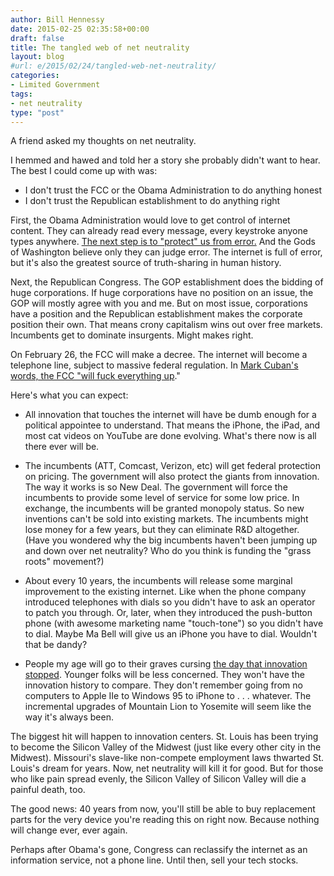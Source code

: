 ```yaml
---
author: Bill Hennessy
date: 2015-02-25 02:35:58+00:00
draft: false
title: The tangled web of net neutrality
layout: blog
#url: e/2015/02/24/tangled-web-net-neutrality/
categories:
- Limited Government
tags:
- net neutrality
type: "post"
---
```


A friend asked my thoughts on net neutrality.

I hemmed and hawed and told her a story she probably didn't want to hear. The best I could come up with was:




  * I don't trust the FCC or the Obama Administration to do anything honest
  * I don't trust the Republican establishment to do anything right




First, the Obama Administration would love to get control of internet content. They can already read every message, every keystroke anyone types anywhere. [The next step is to "protect" us from error.](https://reason.com/blog/2015/02/05/the-fccs-big-internet-power-grab-comes-d) And the Gods of Washington believe only they can judge error. The internet is full of error, but it's also the greatest source of truth-sharing in human history.

Next, the Republican Congress. The GOP establishment does the bidding of huge corporations. If huge corporations have no position on an issue, the GOP will mostly agree with you and me. But on most issue, corporations have a position and the Republican establishment makes the corporate position their own. That means crony capitalism wins out over free markets. Incumbents get to dominate insurgents. Might makes right.

On February 26, the FCC will make a decree. The internet will become a telephone line, subject to massive federal regulation. In [Mark Cuban's words, the FCC "will fuck everything up](https://reason.com/blog/2015/02/19/mark-cuban-fccs-net-neutrality-title-ii)."

Here's what you can expect:




  * All innovation that touches the internet will have be dumb enough for a political appointee to understand. That means the iPhone, the iPad, and most cat videos on YouTube are done evolving. What's there now is all there ever will be.


* The incumbents (ATT, Comcast, Verizon, etc) will get federal protection on pricing. The government will also protect the giants from innovation. The way it works is so New Deal. The government will force the incumbents to provide some level of service for some low price. In exchange, the incumbents will be granted monopoly status. So new inventions can't be sold into existing markets. The incumbents might lose money for a few years, but they can eliminate R&D altogether. (Have you wondered why the big incumbents haven't been jumping up and down over net neutrality? Who do you think is funding the "grass roots" movement?)
* About every 10 years, the incumbents will release some marginal improvement to the existing internet. Like when the phone company introduced telephones with dials so you didn't have to ask an operator to patch you through. Or, later, when they introduced the push-button phone (with awesome marketing name "touch-tone") so you didn't have to dial. Maybe Ma Bell will give us an iPhone you have to dial. Wouldn't that be dandy?
* People my age will go to their graves cursing [the day that innovation stopped](https://reason.com/reasontv/2015/02/23/dan-berninger-on-the-fcc). Younger folks will be less concerned. They won't have the innovation history to compare. They don't remember going from no computers to Apple IIe to Windows 95 to iPhone to . . . whatever. The incremental upgrades of Mountain Lion to Yosemite will seem like the way it's always been.




The biggest hit will happen to innovation centers. St. Louis has been trying to become the Silicon Valley of the Midwest (just like every other city in the Midwest). Missouri's slave-like non-compete employment laws thwarted St. Louis's dream for years. Now, net neutrality will kill it for good. But for those who like pain spread evenly, the Silicon Valley of Silicon Valley will die a painful death, too.

The good news: 40 years from now, you'll still be able to buy replacement parts for the very device you're reading this on right now. Because nothing will change ever, ever again.

Perhaps after Obama's gone, Congress can reclassify the internet as an information service, not a phone line. Until then, sell your tech stocks.
